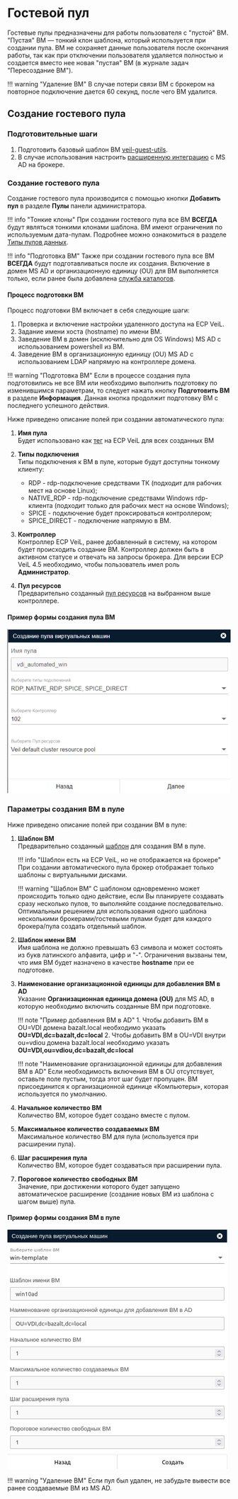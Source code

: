 # Гостевой пул

Гостевые пулы предназначены для работы пользователя с "пустой" ВМ. "Пустая" ВМ — тонкий клон шаблона, 
который используется при создании пула. ВМ не сохраняет данные пользователя после окончания работы, 
так как при отключении пользователя удаляется полностью и создается вместо нее новая "пустая" ВМ 
(в журнале задач "Пересоздание ВМ"). 

!!! warning "Удаление ВМ"
        В случае потери связи ВМ с брокером на повторное подключение дается 60 секунд, после чего ВМ удалится.

## Создание гостевого пула

### Подготовительные шаги
1. Подготовить базовый шаблон ВМ [veil-guest-utils](../vm/guest_agent.md).
1. В случае использования настроить [расширенную интеграцию](../active_directory/ad_extend.md) с MS AD на брокере.

### Создание гостевого пула
Создание гостевого пула производится с помощью кнопки **Добавить пул** в разделе **Пулы** панели администратора.

!!! info "Тонкие клоны"
        При создании гостевого пула все ВМ **ВСЕГДА** будут являться тонкими клонами шаблона. ВМ
        имеют ограничения по используемым дата-пулам. Подробнее можно ознакомиться в разделе 
        [Типы пулов данных](https://veil.mashtab.org/docs/base/operator_guide/storage/info).

!!! info "Подготовка ВМ"
        Также при создании гостевого пула все ВМ **ВСЕГДА** будут подготавливаться после их создания. 
        Включение в домен MS AD и организационную единицу (OU) для ВМ выполняется только, если ранее была добавлена 
        [служба каталогов](../active_directory/ad_extend.md).

#### Процесс подготовки ВМ
 Процесс подготовки ВМ включает в себя следующие шаги:
1. Проверка и включение настройки удаленного доступа на ECP VeiL.
1. Задание имени хоста (hostname) по имени ВМ.
1. Заведение ВМ в домен (исключительно для OS Windows) MS AD с использованием powershell из ВМ.
1. Заведение ВМ в организационную единицу (OU) MS AD с использованием LDAP напрямую на контроллере домена.

!!! warning "Подготовка ВМ"
    Если в процессе создания пула подготовились не все ВМ или необходимо выполнить подготовку по изменившимся параметрам,
    то следует нажать кнопку **Подготовить ВМ** в разделе **Информация**. Данная кнопка продолжит подготовку ВМ с последнего 
    успешного действия. 

Ниже приведено описание полей при создании автоматического пула:

1. **Имя пула**  
Будет использовано как [тег](https://veil.mashtab.org/docs/base/operator_guide/domains/tags) на ECP VeiL для всех созданных ВМ

1. **Типы подключения**  
    Типы подключения к ВМ в пуле, которые будут доступны тонкому клиенту:
   
    - RDP - rdp-подключение средствами ТК (подходит для рабочих мест на основе Linux);
    - NATIVE_RDP - rdp-подключение средствами Windows rdp-клиента (подходит только для рабочих мест на основе Windows);
    - SPICE - подключение будет проксироваться контроллером;
    - SPICE_DIRECT - подключение напрямую в ВМ.

1. **Контроллер**  
Контроллер ECP VeiL, ранее добавленный в систему, на котором будет происходить создание ВМ.
Контроллер должен быть в активном статусе и отвечать на запросы брокера. Для версии ECP VeiL 4.5 необходимо, чтобы 
    пользователь имел роль **Администратор**.

1. **Пул ресурсов**  
Предварительно созданный [пул ресурсов](https://veil.mashtab.org/docs/base/operator_guide/resource_pools) на выбранном выше контроллере.

#### Пример формы создания пула ВМ
![image](../../_assets/vdi/pool/autopool_v3_1.png)

### Параметры создания ВМ в пуле

Ниже приведено описание полей при создании ВМ в пуле:

1. **Шаблон ВМ**  
Предварительно созданный [шаблон](https://veil.mashtab.org/docs/base/operator_guide/domains/templates) для создания ВМ в пуле.

    !!! info "Шаблон есть на ECP VeiL, но не отображается на брокере"
        При создании автоматического пула брокер отображает только шаблоны с виртуальными дисками.
    
    !!! warning "Шаблон ВМ"
        С шаблоном одновременно может происходить только одно действие, если Вы планируете создавать сразу
        несколько пулов, то выполняйте создание последовательно. Оптимальным решением для использования одного шаблона
        несколькими брокерами/гостевыми пулами будет для каждого брокера/пула создать отдельный шаблон.

1. **Шаблон имени ВМ**  
Имя шаблона не должно превышать 63 символа и может состоять из букв латинского алфавита, цифр и "-". 
Ограничения вызваны тем, что имя ВМ будет назначено в качестве **hostname** при ее подготовке.

1. **Наименование организационной единицы для добавления ВМ в AD**  
Указание **Организационная единица домена (OU)** для MS AD, в которую необходимо включить созданные ВМ при подготовке.
   
    !!! note "Пример добавления ВМ в AD"
        1. Чтобы добавить ВМ в OU=VDI домена bazalt.local необходимо указать 
          **OU=VDI,dc=bazalt,dc=local**
        2. Чтобы добавить ВМ в OU=VDI внутри ou=vdiou домена bazalt.local необходимо указать 
          **OU=VDI,ou=vdiou,dc=bazalt,dc=local**

    !!! note "Наименование организационной единицы для добавления ВМ в AD"
        Если необходимость включения ВМ в OU отсутствует, оставьте поле пустым, тогда этот шаг будет пропущен.
        ВМ присоединится к организационной единице «Компьютеры», которая используется по умолчанию.

1. **Начальное количество ВМ**  
Количество ВМ, которое будет создано вместе с пулом.

1. **Максимальное количество создаваемых ВМ**  
Максимальное количество ВМ для пула (используется при расширении пула).

1. **Шаг расширения пула**  
Количество ВМ, которое будет создаваться при расширении пула.

1. **Пороговое количество свободных ВМ**  
Значение, при достижении которого будет запущено автоматическое расширение (создание новых ВМ из шаблона с шагом выше) пула. 

#### Пример формы создания ВМ в пуле
![image](../../_assets/vdi/pool/guestpool.png)

!!! warning "Удаление ВМ"
    Если пул был удален, не забудьте вывести все ранее создаваемые ВМ из MS AD.   